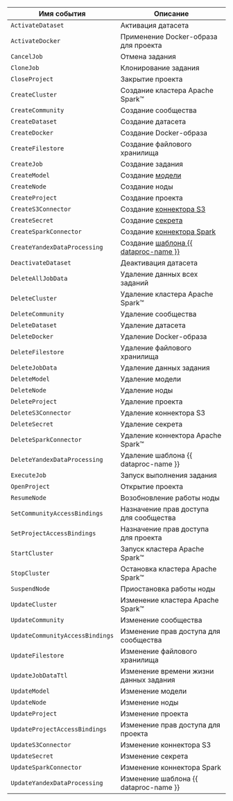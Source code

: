Имя события | Описание
--- | ---
`ActivateDataset` | Активация датасета
`ActivateDocker` | Применение Docker-образа для проекта
`CancelJob` | Отмена задания
`CloneJob` | Клонирование задания
`CloseProject` | Закрытие проекта
`CreateCluster` | Создание кластера Apache Spark™
`CreateCommunity` | Создание сообщества
`CreateDataset` | Создание датасета
`CreateDocker` | Создание Docker-образа
`CreateFilestore` | Создание файлового хранилища
`CreateJob` | Создание задания
`CreateModel` | Создание [модели](../../../datasphere/concepts/models/index.md)
`CreateNode` | Создание ноды
`CreateProject` | Создание проекта
`CreateS3Connector` | Создание [коннектора S3](../../../datasphere/concepts/s3-connector.md)
`CreateSecret` | Создание [секрета](../../../datasphere/concepts/secrets.md)
`CreateSparkConnector` | Создание [коннектора Spark](../../../datasphere/concepts/spark-connector.md)
`CreateYandexDataProcessing` | Создание [шаблона {{ dataproc-name }}](../../../datasphere/concepts/data-processing-template.md)
`DeactivateDataset` | Деактивация датасета
`DeleteAllJobData` | Удаление данных всех заданий
`DeleteCluster` | Удаление кластера Apache Spark™
`DeleteCommunity` | Удаление сообщества
`DeleteDataset` | Удаление датасета
`DeleteDocker` | Удаление Docker-образа
`DeleteFilestore` | Удаление файлового хранилища
`DeleteJobData` | Удаление данных задания
`DeleteModel` | Удаление модели
`DeleteNode` | Удаление ноды
`DeleteProject` | Удаление проекта
`DeleteS3Connector` | Удаление коннектора S3
`DeleteSecret` | Удаление секрета
`DeleteSparkConnector` | Удаление коннектора Apache Spark™
`DeleteYandexDataProcessing` | Удаление шаблона {{ dataproc-name }}
`ExecuteJob` | Запуск выполнения задания
`OpenProject` | Открытие проекта
`ResumeNode` | Возобновление работы ноды
`SetCommunityAccessBindings` | Назначение прав доступа для сообщества
`SetProjectAccessBindings` | Назначение прав доступа для проекта
`StartCluster` | Запуск кластера Apache Spark™
`StopCluster` | Остановка кластера Apache Spark™
`SuspendNode` | Приостановка работы ноды
`UpdateCluster` | Изменение кластера Apache Spark™
`UpdateCommunity` | Изменение сообщества
`UpdateCommunityAccessBindings` | Изменение прав доступа для сообщества
`UpdateFilestore` | Изменение файлового хранилища
`UpdateJobDataTtl` | Изменение времени жизни данных задания
`UpdateModel` | Изменение модели
`UpdateNode` | Изменение ноды
`UpdateProject` | Изменение проекта
`UpdateProjectAccessBindings` | Изменение прав доступа для проекта
`UpdateS3Connector` | Изменение коннектора S3
`UpdateSecret` | Изменение секрета
`UpdateSparkConnector` | Изменение коннектора Spark
`UpdateYandexDataProcessing` | Изменение шаблона {{ dataproc-name }}